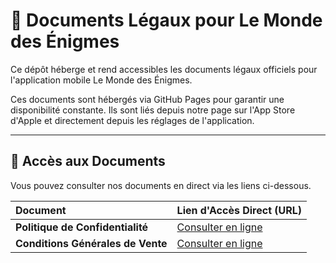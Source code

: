 # 📄 Documents Légaux pour Le Monde des Énigmes

Ce dépôt héberge et rend accessibles les documents légaux officiels pour l'application mobile Le Monde des Énigmes. 

Ces documents sont hébergés via GitHub Pages pour garantir une disponibilité constante. Ils sont liés depuis notre page sur l'App Store d'Apple et directement depuis les réglages de l'application.

---

## 🔗 Accès aux Documents

Vous pouvez consulter nos documents en direct via les liens ci-dessous.

| Document | Lien d'Accès Direct (URL) |
| :----------------------------------- | :------------------------------------------------------------------------------------------------------------------- |
| **Politique de Confidentialité** | [Consulter en ligne](https://nagithan.github.io/Le-Monde-des-Enigmes/privacy.html) |
| **Conditions Générales de Vente** | [Consulter en ligne](https://nagithan.github.io/Le-Monde-des-Enigmes/conditions-generales.html) |
